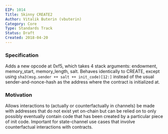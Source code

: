 ```yaml
---
EIP: 1014
Title: Skinny CREATE2
Author: Vitalik Buterin (vbuterin)
Category: Core
Type: Standards Track
Status: Draft
Created: 2018-04-20
---
```


### Specification

Adds a new opcode at 0xf5, which takes 4 stack arguments: endowment, memory_start, memory_length, salt. Behaves identically to CREATE, except using `sha3(msg.sender ++ salt ++ init_code)[12:]` instead of the usual sender-and-nonce-hash as the address where the contract is initialized at.

### Motivation

Allows interactions to (actually or counterfactually in channels) be made with addresses that do not exist yet on-chain but can be relied on to only possibly eventually contain code that has been created by a particular piece of init code. Important for state-channel use cases that involve counterfactual interactions with contracts.
